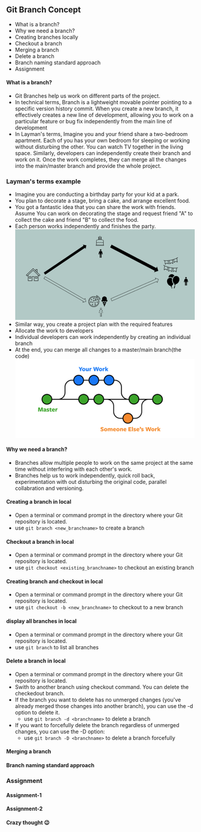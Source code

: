 ## Git Branch Concept ##
- What is a branch?
- Why we need a branch?
- Creating branches locally
- Checkout a branch
- Merging a branch
- Delete a branch
- Branch naming standard approach
- Assignment

#### What is a branch? ####
- Git Branches help us work on different parts of the project.
- In technical terms, Branch is a lightweight movable pointer pointing to a specific version history commit. When you create a new branch, it effectively creates a new line of development, allowing you to work on a particular feature or bug fix independently from the main line of development
- In Layman's terms, Imagine you and your friend share a two-bedroom apartment. Each of you has your own bedroom for sleeping or working without disturbing the other. You can watch TV together in the living space. Similarly, developers can independently create their branch and work on it. Once the work completes, they can merge all the changes into the main/master branch and provide the whole project.

### Layman's terms example ###
- Imagine you are conducting a birthday party for your kid at a park. 
- You plan to decorate a stage, bring a cake, and arrange excellent food. 
- You got a fantastic idea that you can share the work with friends. Assume You can work on decorating the stage and request friend "A" to collect the cake and friend "B" to collect the food. 
- Each person works independently and finishes the party. 
![branch example](https://github.com/yetanothermasterylearning/git/blob/main/05.%20Branch%20Concept/Pictures/branch_example.png)
- Similar way, you create a project plan with the required features
- Allocate the work to developers
- Individual developers can work independently by creating an individual branch
- At the end, you can merge all changes to a master/main branch(the code)
![branch example](https://github.com/yetanothermasterylearning/git/blob/main/05.%20Branch%20Concept/Pictures/git_branch_example.png)

#### Why we need a branch? ####
- Branches allow multiple people to work on the same project at the same time without interfering with each other's work.
- Branches help us to work independently, quick roll back, experimentation with out disturbing the original code, parallel collabration and versioning.

#### Creating a branch in local ####
- Open a terminal or command prompt in the directory where your Git repository is located.
- use ```git branch <new_branchname>``` to create a branch

#### Checkout a branch in local ####
- Open a terminal or command prompt in the directory where your Git repository is located.
- use ```git checkout <existing_branchname>``` to checkout an existing branch

#### Creating branch and checkout in local ####
- Open a terminal or command prompt in the directory where your Git repository is located.
- use ```git checkout -b <new_branchname>``` to checkout to a new branch

#### display all branches in local ####
- Open a terminal or command prompt in the directory where your Git repository is located.
- use ```git branch``` to list all branches

#### Delete a branch in local ####
- Open a terminal or command prompt in the directory where your Git repository is located.
- Swith to another branch using checkout command. You can delete the checkedout branch.
- If the branch you want to delete has no unmerged changes (you've already merged those changes into another branch), you can use the -d option to delete it.
	- use ```git branch -d <branchname>``` to delete a branch
- If you want to forcefully delete the branch regardless of unmerged changes, you can use the -D option:
	- use ```git branch -D <branchname>``` to delete a branch forcefully

#### Merging a branch ####

#### Branch naming standard approach ####

### Assignment ###
#### Assignment-1 ####

#### Assignment-2 ####

#### Crazy thought :wink: ####

